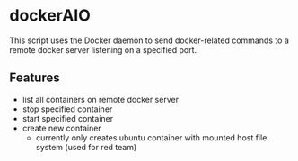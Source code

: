 # dockerAIO

This script uses the Docker daemon to send docker-related commands to a remote docker server listening on a specified port.

## Features
- list all containers on remote docker server
- stop specified container
- start specified container
- create new container
  - currently only creates ubuntu container with mounted host file system (used for red team)
